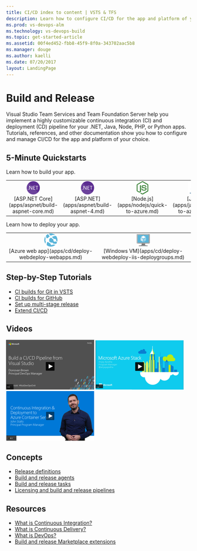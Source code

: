 ```yaml
---
title: CI/CD index to content | VSTS & TFS    
description: Learn how to configure CI/CD for the app and platform of your choice. Tutorials, references, and other documentation.  
ms.prod: vs-devops-alm
ms.technology: vs-devops-build
ms.topic: get-started-article  
ms.assetid: 00f4ed452-fbb8-45f9-8f0a-343702aac5b8  
ms.manager: douge
ms.author: kaelli
ms.date: 07/20/2017
layout: LandingPage
---
```


# Build and Release

Visual Studio Team Services and Team Foundation Server help you implement a highly customizable continuous integration (CI) and deployment (CD) pipeline for your .NET, Java, Node, PHP, or Python apps. Tutorials, references, and other documentation show you how to configure and manage CI/CD for the app and platform of your choice.

## 5-Minute Quickstarts

Learn how to build your app.

<table>
<tr valign="middle" align="center">
<td><img src="_img/index/logo_net.svg" alt="" width="36px" height="36px"><br/>[ASP.NET Core](apps/aspnet/build-aspnet-core.md)</td>
<td><img src="_img/index/logo_net.svg" alt="" width="36px" height="36px"><br/>[ASP.NET](apps/aspnet/build-aspnet-4.md)</td>
<td><img src="_img/index/logo_nodejs.svg" alt="" width="36px" height="36px"><br/>[Node.js](apps/nodejs/quick-to-azure.md)</td>
<td><img src="_img/index/logo_java.svg" alt="" width="36px" height="36px"><br/>[Java](apps/java/quick-to-azure.md)</td>
</tr>
</table>    

Learn how to deploy your app.

<table>
<tr valign="middle" align="center">
<td><img src="_img/index/app-service-web.png" alt="" width="36px" height="36px"><br/>[Azure web app](apps/cd/deploy-webdeploy-webapps.md)</td>
<td><img src="_img/index/virtualmachine.png" alt="" width="36px" height="36px"><br/>[Windows VM](apps/cd/deploy-webdeploy-iis-deploygroups.md)</td>
</tr>
</table>    

## Step-by-Step Tutorials  

* [CI builds for Git in VSTS](actions/ci-build-git.md)
* [CI builds for GitHub](actions/ci-build-github.md)
* [Set up multi-stage release](actions/define-multistage-release-process.md)
* [Extend CI/CD](actions/extend-release-management.md)

## Videos

[![Build pipeline via Visual Studio](_img/index/build-ci-cd-pipeline-vs-video.png)](https://channel9.msdn.com/Events/build-release/2017/P4105/player)   [![Azure Stack CI/CD](_img/index/azure-stack-video.png)](#)   [![Azure Container Service video](_img/index/ci-cd-azure-container-service-video.png)](https://channel9.msdn.com/Events/Connect/2016/204/player)

## Concepts  

- [Release definitions](concepts/definitions/release/index.md)
- [Build and release agents](concepts/agents/agents.md)
- [Build and release tasks](concepts/process/tasks.md)  
- [Licensing and build and release pipelines](concepts/licensing/concurrent-pipelines-ts.md)

## Resources

- [What is Continuous Integration?](https://www.visualstudio.com/learn/what-is-continuous-integration/)  
- [What is Continuous Delivery?](https://www.visualstudio.com/learn/what-is-continuous-delivery/)  
- [What is DevOps?](https://www.visualstudio.com/learn/what-is-devops/)   
- [Build and release Marketplace extensions](https://marketplace.visualstudio.com/search?target=VSTS&category=Build%20and%20release&sortBy=Downloads)
